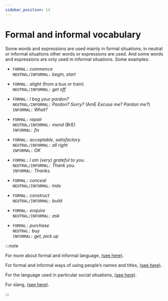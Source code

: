 ```yaml
---
sidebar_position: 14
---
```


# Formal and informal vocabulary

Some words and expressions are used mainly in formal situations; in neutral or informal situations other words or expressions are used. And some words and expressions are only used in informal situations. Some examples:

- ``FORMAL:`` *commence*  
  ``NEUTRAL/INFORMAL:`` *begin, start*

- ``FORMAL:`` *alight* (from a bus or train)  
  ``NEUTRAL/INFORMAL:`` *get off*

- ``FORMAL:`` *I beg your pardon?*  
  ``NEUTRAL/INFORMAL:`` *Pardon? Sorry?* (AmE *Excuse me? Pardon me?*)  
  ``INFORMAL:`` *What?*

- ``FORMAL:`` *repair*  
  ``NEUTRAL/INFORMAL:`` *mend* (BrE)  
  ``INFORMAL:`` *fix*

- ``FORMAL:`` *acceptable, satisfactory*  
  ``NEUTRAL/INFORMAL:`` *all right*  
  ``INFORMAL:`` *OK*

- ``FORMAL:`` *I am (very) grateful to you.*  
  ``NEUTRAL/INFORMAL:`` *Thank you.*  
  ``INFORMAL:`` *Thanks.*

- ``FORMAL:`` *conceal*  
  ``NEUTRAL/INFORMAL:`` *hide*

- ``FORMAL:`` *construct*  
  ``NEUTRAL/INFORMAL:`` *build*

- ``FORMAL:`` *enquire*  
  ``NEUTRAL/INFORMAL:`` *ask*

- ``FORMAL:`` *purchase*  
  ``NEUTRAL:`` *buy*  
  ``INFORMAL:`` *get, pick up*

:::note

For more about formal and informal language, [(see here)](./../../grammar/written-texts/formality).

For formal and informal ways of using people’s names and titles, [(see here)](./names-and-titles-daniel-mr-lewis).

For the language used in particular social situations, [(see here)](./social-language).

For slang, [(see here)](./slang).

:::
